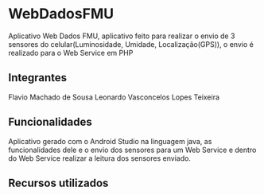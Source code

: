 # WebDadosFMU

Aplicativo Web Dados FMU, aplicativo feito para realizar o envio de 3 sensores do celular(Luminosidade, Umidade, Localização(GPS)),
o envio é realizado para o Web Service em PHP

## Integrantes
Flavio Machado de Sousa
Leonardo Vasconcelos Lopes Teixeira

## Funcionalidades
Aplicativo gerado com o Android Studio na linguagem java, as funcionalidades dele e o envio dos sensores para um Web Service e dentro do Web Service
realizar a leitura dos sensores enviado.

## Recursos utilizados
